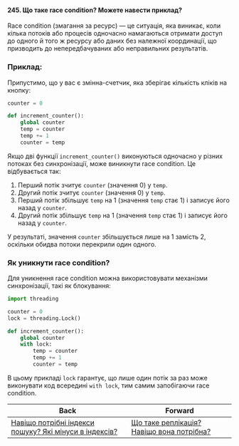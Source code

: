 #### 245. Що таке race condition? Можете навести приклад?

Race condition (змагання за ресурс) — це ситуація, яка виникає, коли кілька потоків або процесів одночасно намагаються отримати доступ до одного й того ж ресурсу або даних без належної координації, що призводить до непередбачуваних або неправильних результатів.

### Приклад:

Припустимо, що у вас є змінна-счетчик, яка зберігає кількість кліків на кнопку:

```python
counter = 0

def increment_counter():
    global counter
    temp = counter
    temp += 1
    counter = temp
```

Якщо дві функції `increment_counter()` виконуються одночасно у різних потоках без синхронізації, може виникнути race condition. Це відбувається так:

1. Перший потік зчитує `counter` (значення 0) у `temp`.
2. Другий потік зчитує `counter` (значення 0) у `temp`.
3. Перший потік збільшує `temp` на 1 (значення `temp` стає 1) і записує його назад у `counter`.
4. Другий потік збільшує `temp` на 1 (значення `temp` стає 1) і записує його назад у `counter`.

У результаті, значення `counter` збільшується лише на 1 замість 2, оскільки обидва потоки перекрили один одного.

### Як уникнути race condition?

Для уникнення race condition можна використовувати механізми синхронізації, такі як блокування:

```python
import threading

counter = 0
lock = threading.Lock()

def increment_counter():
    global counter
    with lock:
        temp = counter
        temp += 1
        counter = temp
```

В цьому прикладі `lock` гарантує, що лише один потік за раз може виконувати код всередині `with lock`, тим самим запобігаючи race condition.

| Back | Forward |
|---|---|
| [Навіщо потрібні індекси пошуку? Які мінуси в індексів?](/ua/senior/database/244-why-are-search-indexes-needed-what-are-the-disadvantages-of-indexes.md)  | [Що таке реплікація? Навіщо вона потрібна?](/ua/senior/database/what-is-replication-and-why-does-it-exist.md) |